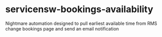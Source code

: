 # servicensw-bookings-availability
Nightmare automation designed to pull earliest available time from RMS change bookings page and send an email notification
